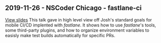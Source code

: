 ## 2019-11-26 - NSCoder Chicago - fastlane-ci
[View slides](fastlane-ci/slides.pdf)
This talk gave in high level view off Josh's standard goals for mobile CI/CD implented with _fastlane_. It shows how to use _fastlane_'s tools, some third-party plugins, and how to organize environment variables to easisly make test builds automatically for specific PRs.
